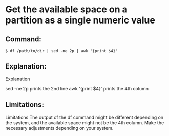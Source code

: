 # Get the available space on a partition as a single numeric value

## Command:
```
$ df /path/to/dir | sed -ne 2p | awk '{print $4}'
```

## Explanation:
Explanation

sed -ne 2p prints the 2nd line
awk '{print $4}' prints the 4th column

## Limitations:
Limitations
The output of the df command might be different depending on the system, and the available space might not be the 4th column. Make the necessary adjustments depending on your system.

